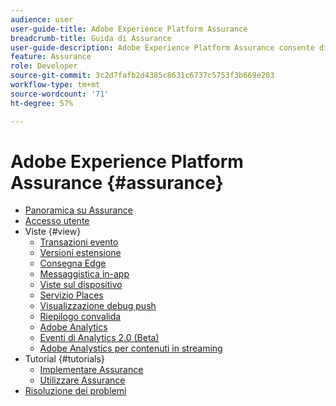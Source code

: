 ```yaml
---
audience: user
user-guide-title: Adobe Experience Platform Assurance
breadcrumb-title: Guida di Assurance
user-guide-description: Adobe Experience Platform Assurance consente di ispezionare, verificare, simulare e convalidare le modalità di raccolta dei dati o di gestione delle esperienze all’interno delle applicazioni mobili.
feature: Assurance
role: Developer
source-git-commit: 3c2d7fafb2d4385c8631c6737c5753f3b669e203
workflow-type: tm+mt
source-wordcount: '71'
ht-degree: 57%

---
```



# Adobe Experience Platform Assurance {#assurance}

- [Panoramica su Assurance](./home.md)
- [Accesso utente](./user-access.md)
- Viste {#view}
   - [Transazioni evento](./views/event-transactions.md)
   - [Versioni estensione](./views/extension-versions.md)
   - [Consegna Edge](./views/edge-delivery.md)
   - [Messaggistica in-app](./views/in-app-messaging.md)
   - [Viste sul dispositivo](./views/on-device-views.md)
   - [Servizio Places](./views/places-service.md)
   - [Visualizzazione debug push](./views/push-debug-view.md)
   - [Riepilogo convalida](./views/validation-summary.md)
   - [Adobe Analytics](./views/adobe-analytics.md)
   - [Eventi di Analytics 2.0 (Beta)](./views/adobe-analytics-edge.md)
   - [Adobe Analystics per contenuti in streaming](./views/adobe-analytics-streaming-media.md)
- Tutorial {#tutorials}
   - [Implementare Assurance](./tutorials/implement-assurance.md)
   - [Utilizzare Assurance](./tutorials/using-assurance.md)
- [Risoluzione dei problemi](./troubleshooting.md)
